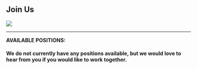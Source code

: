 ## Join Us 

[<img src="https://farm2.staticflickr.com/1884/42411263990_ce28b58c1b_b.jpg" class="img-responsive" />](https://youtu.be/u31hUZWyzjE)
__________

**AVAILABLE POSITIONS:**

#### We do not currently have any positions available, but we would love to hear from you if you would like to work together. 

